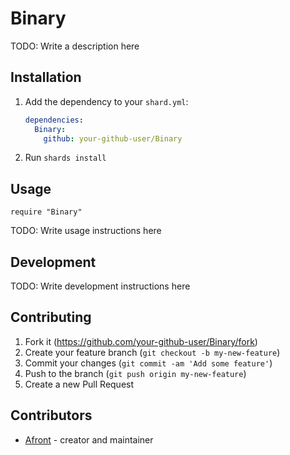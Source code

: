 # Binary

TODO: Write a description here

## Installation

1. Add the dependency to your `shard.yml`:

   ```yaml
   dependencies:
     Binary:
       github: your-github-user/Binary
   ```

2. Run `shards install`

## Usage

```crystal
require "Binary"
```

TODO: Write usage instructions here

## Development

TODO: Write development instructions here

## Contributing

1. Fork it (<https://github.com/your-github-user/Binary/fork>)
2. Create your feature branch (`git checkout -b my-new-feature`)
3. Commit your changes (`git commit -am 'Add some feature'`)
4. Push to the branch (`git push origin my-new-feature`)
5. Create a new Pull Request

## Contributors

- [Afront](https://github.com/your-github-user) - creator and maintainer
